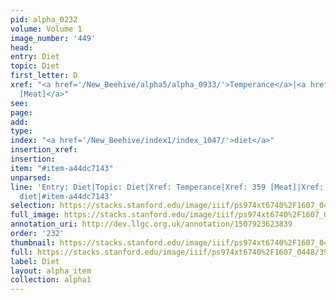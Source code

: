 ```yaml
---
pid: alpha_0232
volume: Volume 1
image_number: '449'
head: 
entry: Diet
topic: Diet
first_letter: D
xref: "<a href='/New_Beehive/alpha5/alpha_0933/'>Temperance</a>|<a href='/New_Beehive/toc_vol2/toc2_100/'>359
  [Meat]</a>"
see: 
page: 
add: 
type: 
index: "<a href='/New_Beehive/index1/index_1047/'>diet</a>"
insertion_xref: 
insertion: 
item: "#item-a44dc7143"
unparsed: 
line: 'Entry: Diet|Topic: Diet|Xref: Temperance|Xref: 359 [Meat]|Xref: 4735 [PAGE_MISSING]|Index:
  diet|#item-a44dc7143'
selection: https://stacks.stanford.edu/image/iiif/ps974xt6740%2F1607_0448/399,3898,3049,587/full/0/default.jpg
full_image: https://stacks.stanford.edu/image/iiif/ps974xt6740%2F1607_0448/full/full/0/default.jpg
annotation_uri: http://dev.llgc.org.uk/annotation/1507923623839
order: '232'
thumbnail: https://stacks.stanford.edu/image/iiif/ps974xt6740%2F1607_0448/399,3898,600,180/250,/0/default.jpg
full: https://stacks.stanford.edu/image/iiif/ps974xt6740%2F1607_0448/399,3898,3049,587/full/0/default.jpg
label: Diet
layout: alpha_item
collection: alpha1
---
```


